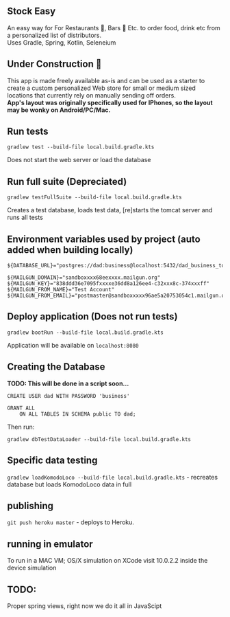 Stock Easy 
----------
An easy way for For Restaurants 🍔, Bars 🍺 Etc. to order food, drink etc from a personalized list of distributors.    
Uses Gradle, Spring, Kotlin, Seleneium  

Under Construction 🚧
-----------------------   
This app is made freely available as-is and can be used as a starter to create a custom personalized Web store for small or medium sized locations that currently rely on manually sending off orders.  
**App's layout was originally specifically used for IPhones, so the layout may be wonky on Android/PC/Mac.**  

Run tests
---------
    gradlew test --build-file local.build.gradle.kts
	
Does not start the web server or load the database

Run full suite (<b>Depreciated</b>)
-----------------------------------
    gradlew testFullSuite --build-file local.build.gradle.kts
	
Creates a test database, loads test data, [re]starts the tomcat server and runs all tests

Environment variables used by project (auto added when building locally)
------------------------------
    ${DATABASE_URL}="postgres://dad:business@localhost:5432/dad_business_to_business"
    
    ${MAILGUN_DOMAIN}="sandboxxxx68eexxxx.mailgun.org"
    ${MAILGUN_KEY}="838ddd36e7095fxxxxe36dd8a126ee4-c32xxx8c-374xxxff"
    ${MAILGUN_FROM_NAME}="Test Account"
    ${MAILGUN_FROM_EMAIL}="postmaster@sandboxxxxx96ae5a20753054c1.mailgun.org"
	
Deploy application (Does not run tests)
---------------------------------------
    gradlew bootRun --build-file local.build.gradle.kts
	
Application will be available on `localhost:8080`

Creating the Database
---------------------
**TODO: This will be done in a script soon...**

    CREATE USER dad WITH PASSWORD 'business'

    GRANT ALL
        ON ALL TABLES IN SCHEMA public TO dad;

Then run:

    gradlew dbTestDataLoader --build-file local.build.gradle.kts

Specific data testing
---------------------
`gradlew loadKomodoLoco --build-file local.build.gradle.kts` - recreates database but loads KomodoLoco data in full

publishing
----------
`git push heroku master` - deploys to Heroku.


running in emulator
-------------------
To run in a MAC VM; OS/X simulation on XCode visit 10.0.2.2 inside the device simulation

TODO:
-----
Proper spring views, right now we do it all in JavaScipt